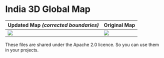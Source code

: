 # India 3D Global Map


| Updated Map _(corrected boundaries)_ | Original Map |
| ---- | ---- |
| ![](https://github.com/Think-Evolve-Consulting/India-3D-Global-Map/blob/55206b208f210557b9264fcdcea09100efa9dac7/Updated%20Shot_Corrected%20Boundaries.png) | ![](https://github.com/Think-Evolve-Consulting/India-3D-Global-Map/blob/55206b208f210557b9264fcdcea09100efa9dac7/Original%20Shot_Incorrect%20Boundaries.png)


These files are shared under the Apache 2.0 licence. So you can use them in your projects. 
